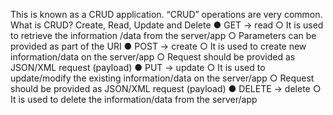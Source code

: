 This is known as a CRUD application. “CRUD” operations are very common. What is CRUD? Create, Read, Update and Delete ● GET -> read ○ It is used to retrieve the information /data from the server/app ○ Parameters can be provided as part of the URI ● POST -> create ○ It is used to create new information/data on the server/app ○ Request should be provided as JSON/XML request (payload) ● PUT -> update ○ It is used to update/modify the existing information/data on the server/app ○ Request should be provided as JSON/XML request (payload) ● DELETE -> delete ○ It is used to delete the information/data from the server/app